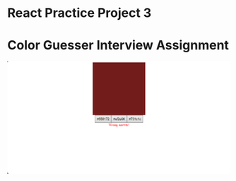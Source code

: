 # React Practice Project 3
# Color Guesser Interview Assignment
![Screenshot](/React__ColorGuesser/colorguesser.png)
